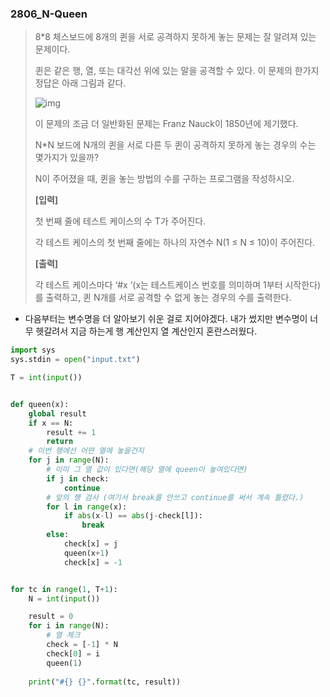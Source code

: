 ### 2806_N-Queen

> 8*8 체스보드에 8개의 퀸을 서로 공격하지 못하게 놓는 문제는 잘 알려져 있는 문제이다.
>
> 퀸은 같은 행, 열, 또는 대각선 위에 있는 말을 공격할 수 있다. 이 문제의 한가지 정답은 아래 그림과 같다.
>  
>
> ![img](https://swexpertacademy.com/main/common/fileDownload.do?downloadType=CKEditorImages&fileId=AV7GLZ6aAWcDFAXB)
>
> 
> 이 문제의 조금 더 일반화된 문제는 Franz Nauck이 1850년에 제기했다.
>
> N*N 보드에 N개의 퀸을 서로 다른 두 퀸이 공격하지 못하게 놓는 경우의 수는 몇가지가 있을까?
>
> N이 주어졌을 때, 퀸을 놓는 방법의 수를 구하는 프로그램을 작성하시오.
>
> 
> **[입력]**
>
> 첫 번째 줄에 테스트 케이스의 수 T가 주어진다.
>
> 각 테스트 케이스의 첫 번째 줄에는 하나의 자연수 N(1 ≤ N ≤ 10)이 주어진다.
>
> 
> **[출력]**
>
> 각 테스트 케이스마다 ‘#x ’(x는 테스트케이스 번호를 의미하며 1부터 시작한다)를 출력하고, 퀸 N개를 서로 공격할 수 없게 놓는 경우의 수를 출력한다.



- 다음부터는 변수명을 더 알아보기 쉬운 걸로 지어야겠다. 내가 썼지만 변수명이 너무 헷갈려서 지금 하는게 행 계산인지 열 계산인지 혼란스러웠다.

```python
import sys
sys.stdin = open("input.txt")

T = int(input())


def queen(x):
    global result
    if x == N:
        result += 1
        return
    # 이번 행에선 어떤 열에 놓을건지
    for j in range(N):
        # 이미 그 열 값이 있다면(해당 열에 queen이 놓여있다면)
        if j in check:
            continue
        # 앞의 행 검사 (여기서 break를 안쓰고 continue를 써서 계속 틀렸다.)
        for l in range(x):
            if abs(x-l) == abs(j-check[l]):
                break
        else:
            check[x] = j
            queen(x+1)
            check[x] = -1


for tc in range(1, T+1):
    N = int(input())

    result = 0
    for i in range(N):
        # 열 체크
        check = [-1] * N
        check[0] = i
        queen(1)
    
    print("#{} {}".format(tc, result))
```

